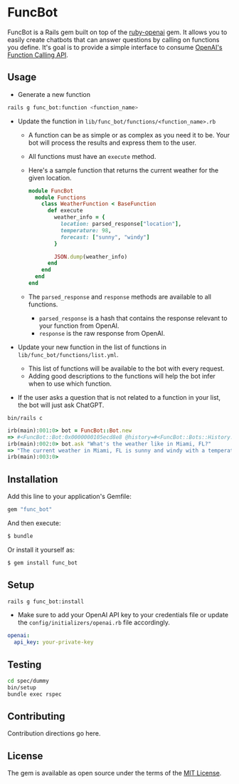 # FuncBot

FuncBot is a Rails gem built on top of the [ruby-openai](https://github.com/alexrudall/ruby-openai) gem. It allows you to easily create chatbots that can answer questions by calling on functions you define. It's goal is to provide a simple interface to consume [OpenAI's Function Calling API](https://openai.com/blog/function-calling-and-other-api-updates?ref=upstract.com).

## Usage

- Generate a new function

```bash
rails g func_bot:function <function_name>
```

- Update the function in `lib/func_bot/functions/<function_name>.rb`

  - A function can be as simple or as complex as you need it to be. Your bot will process the results and express them to the user.
  - All functions must have an `execute` method.
  - Here's a sample function that returns the current weather for the given location.

    ```ruby
    module FuncBot
      module Functions
        class WeatherFunction < BaseFunction
          def execute
            weather_info = {
              location: parsed_response["location"],
              temperature: 98,
              forecast: ["sunny", "windy"]
            }

            JSON.dump(weather_info)
          end
        end
      end
    end
    ```

  - The `parsed_response` and `response` methods are available to all functions.
    - `parsed_response` is a hash that contains the response relevant to your function from OpenAI.
    - `response` is the raw response from OpenAI.

- Update your new function in the list of functions in `lib/func_bot/functions/list.yml`.
  - This list of functions will be available to the bot with every request.
  - Adding good descriptions to the functions will help the bot infer when to use which function.
- If the user asks a question that is not related to a function in your list, the bot will just ask ChatGPT.

`bin/rails c`

```ruby
irb(main):001:0> bot = FuncBot::Bot.new
=> #<FuncBot::Bot:0x0000000105ecd8e8 @history=#<FuncBot::Bots::History:0x0000000105ecd848 @history=[]>>
irb(main):002:0> bot.ask "What's the weather like in Miami, FL?"
=> "The current weather in Miami, FL is sunny and windy with a temperature of 98 degrees."
irb(main):003:0>
```

## Installation

Add this line to your application's Gemfile:

```ruby
gem "func_bot"
```

And then execute:

```bash
$ bundle
```

Or install it yourself as:

```bash
$ gem install func_bot
```

## Setup

```bash
rails g func_bot:install

```

- Make sure to add your OpenAI API key to your credentials file or update the `config/initializers/openai.rb` file accordingly.

```yml
openai:
  api_key: your-private-key
```

## Testing

```bash
cd spec/dummy
bin/setup
bundle exec rspec
```

## Contributing

Contribution directions go here.

## License

The gem is available as open source under the terms of the [MIT License](https://opensource.org/licenses/MIT).
